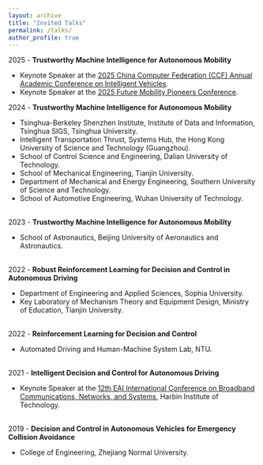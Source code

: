 ```yaml
---
layout: archive
title: "Invited Talks"
permalink: /talks/
author_profile: true
---
```


2025 - **Trustworthy Machine Intelligence for Autonomous Mobility**
* Keynote Speaker at the [2025 China Computer Federation (CCF) Annual Academic Conference on Intelligent Vehicles](https://mp.weixin.qq.com/s/bL-Ldww2ScvE7ogV76YIxA).<br>
* Keynote Speaker at the [2025 Future Mobility Pioneers Conference](https://mp.weixin.qq.com/s/aQDwolbs6kM3NOwC6iW7Xw).<br>

2024 - **Trustworthy Machine Intelligence for Autonomous Mobility**
* Tsinghua-Berkeley Shenzhen Institute, Institute of Data and Information, Tsinghua SIGS, Tsinghua University.
* Intelligent Transportation Thrust, Systems Hub, the Hong Kong University of Science and Technology (Guangzhou).<br>
* School of Control Science and Engineering, Dalian University of Technology.<br>
* School of Mechanical Engineering, Tianjin University.<br>
* Department of Mechanical and Energy Engineering, Southern University of Science and Technology.<br>
* School of Automotive Engineering, Wuhan University of Technology.<br><br>

2023 - **Trustworthy Machine Intelligence for Autonomous Mobility**
* School of Astronautics, Beijing University of Aeronautics and Astronautics.<br><br>

2022 - **Robust Reinforcement Learning for Decision and Control in Autonomous Driving**
* Department of Engineering and Applied Sciences, Sophia University.<br>
* Key Laboratory of Mechanism Theory and Equipment Design, Ministry of Education, Tianjin University.<br><br>

2022 - **Reinforcement Learning for Decision and Control**
* Automated Driving and Human-Machine System Lab, NTU.<br><br>

2021 - **Intelligent Decision and Control for Autonomous Driving**
* Keynote Speaker at the [12th EAI International Conference on Broadband Communications, Networks, and Systems](https://www.baidu.com/link?url=K-eQD9JjqkvxWgQBL1KioKLtArXZRzuutq0yahDN0gCneFG_zdLCqZiNQ8BHf6-7rfpMvun5uybQ8z7QkMIcQ3DmtTttvYIZns7OVYKauyxvRSfbZ7P-ktFi6d44BMDIEA3sxv300e2XUIPVWBplhN4y73KzNKIvTlSwyn6ReuxfLIQqQkRGDjdc7moL9YgfjSFVi0Dbp4-kUA5JSNvyWVH6kFkB3EpO8ULYqoa3dWK&wd=&eqid=ebef79b60008a0b000000006652ea40c), Harbin Institute of Technology.<br><br>

2019 - **Decision and Control in Autonomous Vehicles for Emergency Collision Avoidance**
* College of Engineering, Zhejiang Normal University.<br><br>

